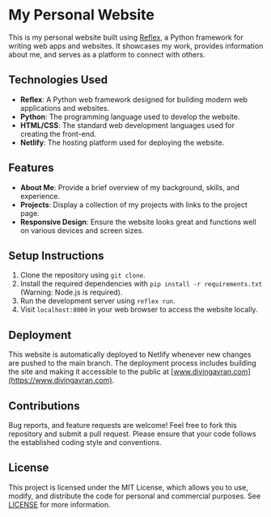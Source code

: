# My Personal Website

This is my personal website built using [Reflex](https://reflex.dev), a Python framework for writing web apps and websites. It showcases my work, provides information about me, and serves as a platform to connect with others.

## Technologies Used
* **Reflex**: A Python web framework designed for building modern web applications and websites.
* **Python**: The programming language used to develop the website.
* **HTML/CSS**: The standard web development languages used for creating the front-end.
* **Netlify**: The hosting platform used for deploying the website.

## Features
* **About Me**: Provide a brief overview of my background, skills, and experience.
* **Projects**: Display a collection of my projects with links to the project page.
* **Responsive Design**: Ensure the website looks great and functions well on various devices and screen sizes.

## Setup Instructions
1. Clone the repository using `git clone`.
2. Install the required dependencies with `pip install -r requirements.txt` (Warning: Node.js is required).
3. Run the development server using `reflex run`.
4. Visit `localhost:8000` in your web browser to access the website locally.

## Deployment
This website is automatically deployed to Netlify whenever new changes are pushed to the main branch. The deployment process includes building the site and making it accessible to the public at [www.divingavran.com](https://www.divingavran.com).

## Contributions
Bug reports, and feature requests are welcome! Feel free to fork this repository and submit a pull request. Please ensure that your code follows the established coding style and conventions.

## License
This project is licensed under the MIT License, which allows you to use, modify, and distribute the code for personal and commercial purposes. See [LICENSE](LICENSE) for more information.